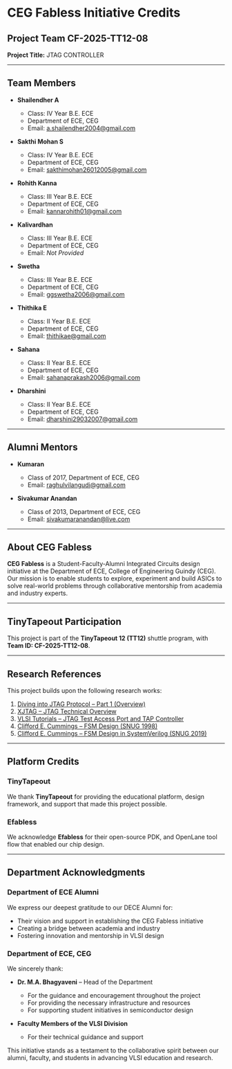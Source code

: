 # CEG Fabless Initiative Credits

## Project Team CF-2025-TT12-08
**Project Title:** JTAG CONTROLLER  

---

## Team Members
- **Shailendher A**  
  - Class: IV Year B.E. ECE  
  - Department of ECE, CEG  
  - Email: [a.shailendher2004@gmail.com](mailto:a.shailendher2004@gmail.com)

- **Sakthi Mohan S**  
  - Class: IV Year B.E. ECE  
  - Department of ECE, CEG  
  - Email: [sakthimohan26012005@gmail.com](mailto:sakthimohan26012005@gmail.com)

- **Rohith Kanna**  
  - Class: III Year B.E. ECE  
  - Department of ECE, CEG  
  - Email: [kannarohith01@gmail.com](mailto:kannarohith01@gmail.com)

- **Kalivardhan**  
  - Class: III Year B.E. ECE  
  - Department of ECE, CEG  
  - Email: *Not Provided*

- **Swetha**  
  - Class: III Year B.E. ECE  
  - Department of ECE, CEG  
  - Email: [ggswetha2006@gmail.com](mailto:ggswetha2006@gmail.com)

- **Thithika E**  
  - Class: II Year B.E. ECE  
  - Department of ECE, CEG  
  - Email: [thithikae@gmail.com](mailto:thithikae@gmail.com)

- **Sahana**  
  - Class: II Year B.E. ECE  
  - Department of ECE, CEG  
  - Email: [sahanaprakash2006@gmail.com](mailto:sahanaprakash2006@gmail.com)

- **Dharshini**  
  - Class: II Year B.E. ECE  
  - Department of ECE, CEG  
  - Email: [dharshini29032007@gmail.com](mailto:dharshini29032007@gmail.com)

---

## Alumni Mentors
- **Kumaran**  
  - Class of 2017, Department of ECE, CEG  
  - Email: [raghulvilangudi@gmail.com](mailto:raghulvilangudi@gmail.com)

- **Sivakumar Anandan**  
  - Class of 2013, Department of ECE, CEG  
  - Email: [sivakumaranandan@live.com](mailto:sivakumaranandan@live.com)

---

## About CEG Fabless
**CEG Fabless** is a Student-Faculty-Alumni Integrated Circuits design initiative at the Department of ECE, College of Engineering Guindy (CEG).  
Our mission is to enable students to explore, experiment and build ASICs to solve real-world problems through collaborative mentorship from academia and industry experts.  

---

## TinyTapeout Participation
This project is part of the **TinyTapeout 12 (TT12)** shuttle program, with **Team ID: CF-2025-TT12-08**.  

---

## Research References
This project builds upon the following research works:

1. [Diving into JTAG Protocol – Part 1 (Overview)](https://medium.com/@aliaksandr.kavalchuk/diving-into-jtag-protocol-part-1-overview-fbdc428d3a16)  
2. [XJTAG – JTAG Technical Overview](https://www.xjtag.com/about-jtag/jtag-a-technical-overview/)  
3. [VLSI Tutorials – JTAG Test Access Port and TAP Controller](https://vlsitutorials.com/jtag-test-access-port-and-tap-controller/)  
4. [Clifford E. Cummings – FSM Design (SNUG 1998)](http://www.sunburst-design.com/papers/CummingsSNUG1998SJ_FSM.pdf)  
5. [Clifford E. Cummings – FSM Design in SystemVerilog (SNUG 2019)](http://www.sunburst-design.com/papers/CummingsSNUG2019SV_FSM1.pdf)  

---

## Platform Credits

### TinyTapeout
We thank **TinyTapeout** for providing the educational platform, design framework, and support that made this project possible.  

### Efabless
We acknowledge **Efabless** for their open-source PDK, and OpenLane tool flow that enabled our chip design.  

---

## Department Acknowledgments

### Department of ECE Alumni
We express our deepest gratitude to our DECE Alumni for:  
- Their vision and support in establishing the CEG Fabless initiative  
- Creating a bridge between academia and industry  
- Fostering innovation and mentorship in VLSI design  

### Department of ECE, CEG
We sincerely thank:  
- **Dr. M.A. Bhagyaveni** – Head of the Department  
  - For the guidance and encouragement throughout the project  
  - For providing the necessary infrastructure and resources  
  - For supporting student initiatives in semiconductor design  

- **Faculty Members of the VLSI Division**  
  - For their technical guidance and support  

This initiative stands as a testament to the collaborative spirit between our alumni, faculty, and students in advancing VLSI education and research.  
